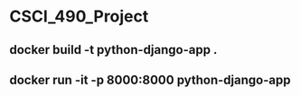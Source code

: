 # CSCI_490_Project

## docker build -t python-django-app .
## docker run -it -p 8000:8000 python-django-app
